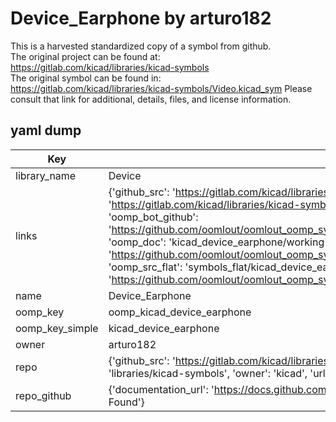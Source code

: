 # Device_Earphone by arturo182  
This is a harvested standardized copy of a symbol from github.  
The original project can be found at:  
https://gitlab.com/kicad/libraries/kicad-symbols  
The original symbol can be found in:
https://gitlab.com/kicad/libraries/kicad-symbols/Video.kicad_sym
Please consult that link for additional, details, files, and license information.  
## yaml dump  
| Key | Value |  
| --- | --- |  
| library_name | Device |  
| links | {'github_src': 'https://gitlab.com/kicad/libraries/kicad-symbols/Video.kicad_sym', 'github_src_repo': 'https://gitlab.com/kicad/libraries/kicad-symbols', 'oomp_bot': 'kicad_device_earphone/working', 'oomp_bot_github': 'https://github.com/oomlout/oomlout_oomp_symbol_bot/tree/main/kicad_device_earphone/working', 'oomp_doc': 'kicad_device_earphone/working', 'oomp_doc_github': 'https://github.com/oomlout/oomlout_oomp_symbol_doc/tree/main/kicad_device_earphone/working', 'oomp_src_flat': 'symbols_flat/kicad_device_earphone/working', 'oomp_src_flat_github': 'https://github.com/oomlout/oomlout_oomp_symbol_src/tree/main/kicad_device_earphone/working'} |  
| name | Device_Earphone |  
| oomp_key | oomp_kicad_device_earphone |  
| oomp_key_simple | kicad_device_earphone |  
| owner | arturo182 |  
| repo | {'github_src': 'https://gitlab.com/kicad/libraries/kicad-symbols/Video.kicad_sym', 'name': 'libraries/kicad-symbols', 'owner': 'kicad', 'url': 'https://gitlab.com/kicad/libraries/kicad-symbols'} |  
| repo_github | {'documentation_url': 'https://docs.github.com/rest/repos/repos#get-a-repository', 'message': 'Not Found'} |  

